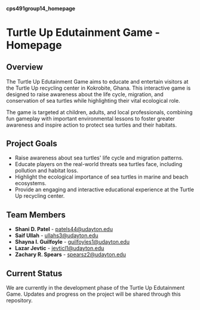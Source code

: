 #### cps491group14_homepage
# Turtle Up Edutainment Game - Homepage

## Overview
The Turtle Up Edutainment Game aims to educate and entertain visitors at the Turtle Up recycling center in Kokrobite, Ghana. This interactive game is designed to raise awareness about the life cycle, migration, and conservation of sea turtles while highlighting their vital ecological role.

The game is targeted at children, adults, and local professionals, combining fun gameplay with important environmental lessons to foster greater awareness and inspire action to protect sea turtles and their habitats.

## Project Goals
- Raise awareness about sea turtles' life cycle and migration patterns.
- Educate players on the real-world threats sea turtles face, including pollution and habitat loss.
- Highlight the ecological importance of sea turtles in marine and beach ecosystems.
- Provide an engaging and interactive educational experience at the Turtle Up recycling center.

## Team Members
- **Shani D. Patel** - patels44@udayton.edu
- **Saif Ullah** - ullahs3@udayton.edu
- **Shayna I. Guilfoyle** - guilfoyles1@udayton.edu
- **Lazar Jevtic** - jevticl1@udayton.edu
- **Zachary R. Spears** - spearsz2@udayton.edu

## Current Status
We are currently in the development phase of the Turtle Up Edutainment Game. Updates and progress on the project will be shared through this repository.
